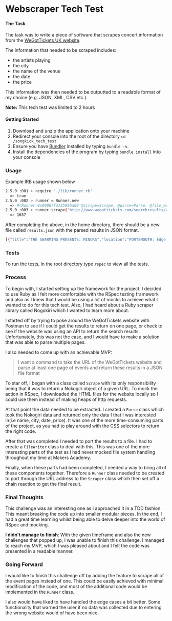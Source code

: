 # Webscraper Tech Test

#### The Task
The task was to write a piece of software that scrapes concert information from the [WeGotTickets UK website](http://www.wegotickets.com).

The information that needed to be scraped includes:
- the artists playing
- the city
- the name of the venue
- the date
- the price

This information was then needed to be outputted to a readable format of my choice (e.g. JSON, XML, CSV etc.).

**Note:** This tech test was limited to 2 hours

#### Getting Started
1. Download and unzip the application onto your machine
2. Redirect your console into the root of the directory `cd /songkick_tech_test`
3. Ensure you have [Bundler](https://bundler.io/) installed by typing `bundle -v`.
4. Install the dependencies of the program by typing `bundle install` into your console

### Usage
Example IRB usage shown below

```bash
2.5.0 :001 > require './lib/runner.rb'
  => true
2.5.0 :002 > runner = Runner.new
  => #<Runner:0x00007fa72599ba00 @scrape=Scrape, @parse=Parse, @file_writer=FileWriter>
2.5.0 :003 > runner.scrape('http://www.wegottickets.com/searchresults/adv')
  => 1657
```
After completing the above, in the home directory, there should be a new file called `results.json` with the parsed results in JSON format.

```bash
[{"title":"THE SWARMING PRESENTS: MINORS","location":"PORTSMOUTH: Edge of the Wedge","date":"Sun 20th May, 2018, 7:00am","price":"£6.60"},{"title":"BEN SOMERS' BRASS HYSTERIA","location":"LONDON: Upstairs @ Ronnie Scotts","date":"Sun 20th May, 2018, 7:30am","price":"£8.80"},{"title":"GELLERT SPA FULL DAY ENTRANCE TICKET","location":"BUDAPEST: Gellért Thermal Spa","date":"Sun 20th May, 2018, 9:00am","price":"£19.80"},{"title":"GELLERT SPA FULL DAY ENTRANCE TICKET","location":"Gellért Thermal Spa Budapest Kelenhegyi út 4 H-1118 Hungary","date":"24th May 2017 - 31st December 2018 Spa Opening Hours 9am - 8pm Monday to Sunday","price":""},{"title":"SZÉCHENYI SPA FULL DAY ENTRANCE TICKET","location":"BUDAPEST: Széchenyi Thermal Spa","date":"Sun 20th May, 2018, 9:00am","price":"£18.70"},{"title":"SZÉCHENYI SPA FULL DAY ENTRANCE TICKET","location":"Széchenyi Thermal Spa Budapest Állatkerti krt. 9-11 H-1146 Hungary","date":"24th May 2017 - 31st December 2018 Spa Opening Hours 9am - 10pm Monday to Sunday","price":""},{"title":"CHOIR IN A DAY WITH JAMES SILLS - SONGS OF THE SEA SPECIAL!","location":"WIRRAL: West Kirby Arts Centre","date":"Sun 20th May, 2018, 9:45am","price":"£25.00"},{"title":"AROUND THE WALLS IN 80 MINUTES","location":"SOUTHAMPTON: The Bargate","date":"Sun 20th May, 2018, 10:00am","price":"£5.50"},{"title":"HITHER GREEN HISTORY WALK WITH THE RUNNING PAST BLOG!","location":"LONDON: Hither Green Station- Staplehurst Road Entrance","date":"Sun 20th May, 2018, 10:30am","price":"£0.00"},{"title":"HALLE PIANO CONCERT","location":"NEW MILLS: Spring Bank Arts","date":"Sun 20th May, 2018, 11:00am","price":"£15.40"}]
```

### Tests
To run the tests, in the root directory type `rspec` to view all the tests.

### Process

To begin with, I started setting up the framework for the project. I decided to use Ruby as I felt more comfortable with the RSpec testing framework and also as I knew that I would be using a lot of mocks to achieve what I wanted to do for this tech test. Also, I had heard about a Ruby scraper library called Nogokiri which I wanted to learn more about.

I started off by trying to poke around the WeGotTickets website with Postman to see if I could get the results to return on one page, or check to see if the website was using an API to return the search results. Unfortunately, this was not the case, and I would have to make a solution that was able to parse multiple pages.

I also needed to come up with an achievable MVP:
> I want a command to take the URL of the WeGotTickets website and parse at least one page of events and return these results in a JSON file format

To star off, I began with a class called `Scrape` with its only responsibility being that it was to return a Nokogiri object of a given URL. To mock the action in RSpec, I downloaded the HTML files for the website locally so I could use them instead of making heaps of http requests.

At that point the data needed to be extracted. I created a `Parse` class which took the Nokogiri data and returned only the data I that I was interested in(i.e name, city, date, price). It was one of the more time-consuming parts of the project, as you had to play around with the CSS selectors to return the right code.

After that was completed I needed to port the results to a file. I had to create a `FileWriter` class to deal with this. This was one of the more interesting parts of the test as I had never mocked file system handling throughout my time at Makers Academy.

Finally, when these parts had been completed, I needed a way to bring all of these components together. Therefore a `Runner` class needed to be created to port through the URL address to the `Scraper` class which then set off a chain reaction to get the final result.

### Final Thoughts
This challenge was an interesting one as I approached it in a TDD fashion. This meant breaking the code up into smaller modular pieces. In the end, I had a great time learning whilst being able to delve deeper into the world of RSpec and mocking.

**I didn't manage to finish**: With the given timeframe and also the new challenges that popped up, I was unable to finish this challenge. I managed to reach my MVP, which I was pleased about and I felt the code was presented in a readable manner.

### Going Forward
I would like to finish this challenge off by adding the feature to scrape all of the event pages instead of one. This could be easily achieved with minimal modification of the code, and most of the additional code would be implemented in the `Runner` class.

I also would have liked to have handled the edge cases a bit better. Some functionality that warned the user if no data was collected due to entering the wrong website would of have been nice.

